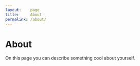 ```yaml
---
layout:    page
title:     About
permalink: /about/
---
```


# About

On this page you can describe something cool about yourself.
